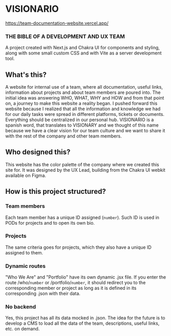 # VISIONARIO 
https://team-documentation-website.vercel.app/

### THE BIBLE OF A DEVELOPMENT AND UX TEAM

A project created with Next.js and Chakra UI for components and styling, along with some small custom CSS and with Vite as a server development tool.

## What's this?

A website for internal use of a team, where all documentation, useful links, information about projects and about team members are poured into. The initial idea was answering WHO, WHAT, WHY and HOW and from that point on, a journey to make this website a reality began. I pushed forward this website because I realized that all the information and knowledge we had for our daily tasks were spread in different platforms, tickets or documents. Everything should be centralized in our personal hub. VISIONARIO is a spanish word, that translates to VISIONARY and we thought of this name because we have a clear vision for our team culture and we want to share it with the rest of the company and other team members.

## Who designed this?

This website has the color palette of the company where we created this site for. It was designed by the UX Lead, building from the Chakra UI webkit available on Figma.

## How is this project structured?

### Team members
Each team member has a unique ID assigned (`number`). Such ID is used in PODs for projects and to open its own bio.

### Projects
The same criteria goes for projects, which they also have a unique ID assigned to them.

### Dynamic routes
"Who We Are" and "Portfolio" have its own dynamic .jsx file. If you enter the route /who/`number` or /portfolio/`number`, it should redirect you to the corresponding member or project as long as it is defined in its corresponding .json with their data.

### No backend
Yes, this project has all its data mocked in .json. The idea for the future is to develop a CMS to load all the data of the team, descriptions, useful links, etc. on demand.
